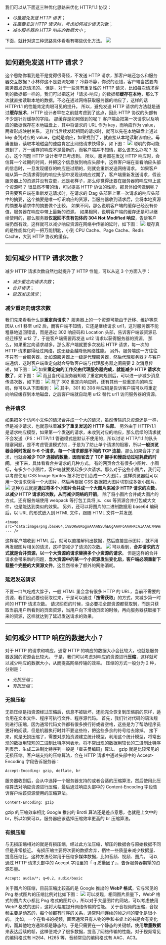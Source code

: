 我们可以从下面这三种优化思路来优化 HTTP/1.1 协议：

- _尽量避免发送 HTTP 请求_；
- _在需要发送 HTTP 请求时，考虑如何减少请求次数_；
- _减少服务器的 HTTP 响应的数据大小_；

下面，就针对这三种思路具体看看有哪些优化方法。
![](https://raw.githubusercontent.com/danmuking/image/main/ccc40555644bd77a351d3420303a7440.png)

---

## 如何避免发送 HTTP 请求？
这个思路你看到是不是觉得很奇怪，不发送 HTTP 请求，那客户端还怎么和服务器交互数据？小林你这不是耍流氓嘛？
冷静冷静，你说的没错，客户端当然要向服务器发送请求的。
但是，对于一些具有重复性的 HTTP 请求，比如每次请求得到的数据都一样的，我们可以把这对「请求-响应」的数据都**缓存在本地**，那么下次就直接读取本地的数据，不必在通过网络获取服务器的响应了，这样的话 HTTP/1.1 的性能肯定肉眼可见的提升。
所以，避免发送 HTTP 请求的方法就是通过**缓存技术**，HTTP 设计者早在之前就考虑到了这点，因此 HTTP 协议的头部有不少是针对缓存的字段。
那缓存是如何做到的呢？
客户端会把第一次请求以及响应的数据保存在本地磁盘上，其中将请求的 URL 作为 key，而响应作为 value，两者形成映射关系。
这样当后续发起相同的请求时，就可以先在本地磁盘上通过 key 查到对应的 value，也就是响应，如果找到了，就直接从本地读取该响应。毋庸置疑，读取本地磁盘的速度肯定比网络请求快得多，如下图：
![](https://raw.githubusercontent.com/danmuking/image/main/2c244052b9c3df86d4dbb9c5493d1d80.png)
聪明的你可能想到了，万一缓存的响应不是最新的，而客户端并不知情，那么该怎么办呢？
放心，这个问题 HTTP 设计者早已考虑到。
所以，服务器在发送 HTTP 响应时，会估算一个过期的时间，并把这个信息放到响应头部中，这样客户端在查看响应头部的信息时，一旦发现缓存的响应是过期的，则就会重新发送网络请求。
如果客户端从第一次请求得到的响应头部中发现该响应过期了，客户端重新发送请求，假设服务器上的资源并没有变更，还是老样子，那么你觉得还要在服务器的响应带上这个资源吗？
很显然不带的话，可以提高 HTTP 协议的性能，那具体如何做到呢？
只需要客户端在重新发送请求时，在请求的 Etag 头部带上第一次请求的响应头部中的摘要，这个摘要是唯一标识响应的资源，当服务器收到请求后，会将本地资源的摘要与请求中的摘要做个比较。
如果不同，那么说明客户端的缓存已经没有价值，服务器在响应中带上最新的资源。
如果相同，说明客户端的缓存还是可以继续使用的，那么服务器**仅返回不含有包体的 304 Not Modified 响应**，告诉客户端仍然有效，这样就可以减少响应资源在网络中传输的延时，如下图：
![](https://raw.githubusercontent.com/danmuking/image/main/a9553380f1af7eb78a5323fce3c83349.png)
缓存真的是性能优化的一把万能钥匙，小到 CPU Cache、Page Cache、Redis Cache，大到 HTTP 协议的缓存。

---

## 如何减少 HTTP 请求次数？
减少 HTTP 请求次数自然也就提升了 HTTP 性能，可以从这 3 个方面入手：

- _减少重定向请求次数_；
- _合并请求_；
- _延迟发送请求_；
### 减少重定向请求次数
我们先来看看什么是**重定向请求**？
服务器上的一个资源可能由于迁移、维护等原因从 url1 移至 url2 后，而客户端不知情，它还是继续请求 url1，这时服务器不能粗暴地返回错误，而是通过 302 响应码和 Location 头部，告诉客户端该资源已经迁移至 url2 了，于是客户端需要再发送 url2 请求以获得服务器的资源。
那么，如果重定向请求越多，那么客户端就要多次发起 HTTP 请求，每一次的 HTTP 请求都得经过网络，这无疑会越降低网络性能。
另外，服务端这一方往往不只有一台服务器，比如源服务器上一级是代理服务器，然后代理服务器才与客户端通信，这时客户端重定向就会导致客户端与代理服务器之间需要 2 次消息传递，如下图：
![](https://raw.githubusercontent.com/danmuking/image/main/c7be62b7425e7f416ad20427553d97f0.png)
如果**重定向的工作交由代理服务器完成，就能减少 HTTP 请求次数了**，如下图：
![](https://raw.githubusercontent.com/danmuking/image/main/06dbbdcf6d906be18ab9da594a432e02.png)
而且当代理服务器知晓了重定向规则后，可以进一步减少消息传递次数，如下图：
![](https://raw.githubusercontent.com/danmuking/image/main/4388e11e598cd80916f93cb436e2b0b7.png)
除了 302 重定向响应码，还有其他一些重定向的响应码，你可以从下图看到：
![](https://raw.githubusercontent.com/danmuking/image/main/beff7524c14e3603a1770510a6c050f9.png)
其中，301 和 308 响应码是告诉客户端可以将重定向响应缓存到本地磁盘，之后客户端就自动用 url2 替代 url1 访问服务器的资源。
### 合并请求
如果把多个访问小文件的请求合并成一个大的请求，虽然传输的总资源还是一样，但是减少请求，也就意味着**减少了重复发送的 HTTP 头部**。
另外由于 HTTP/1.1 是请求响应模型，如果第一个发送的请求，未收到对应的响应，那么后续的请求就不会发送（PS：HTTP/1.1 管道模式是默认不使用的，所以讨论 HTTP/1.1 的队头阻塞问题，是不考虑管道模式的），于是为了防止单个请求的阻塞，所以**一般浏览器会同时发起 5-6 个请求，每一个请求都是不同的 TCP 连接**，那么如果合并了请求，也就会**减少 TCP 连接的数量，因而省去了 TCP 握手和慢启动过程耗费的时间**。
接下来，具体看看合并请求的几种方式。
有的网页会含有很多小图片、小图标，有多少个小图片，客户端就要发起多少次请求。那么对于这些小图片，我们可以考虑使用 CSS Image Sprites 技术把它们合成一个大图片，这样浏览器就可以用一次请求获得一个大图片，然后再根据 CSS 数据把大图片切割成多张小图片。
![](https://raw.githubusercontent.com/danmuking/image/main/3d3b3c2c272e964973413bef94e554d6.png)
这种方式就是**通过将多个小图片合并成一个大图片来减少 HTTP 请求的次数，以减少 HTTP 请求的次数，从而减少网络的开销**。
除了将小图片合并成大图片的方式，还有服务端使用 webpack 等打包工具将 js、css 等资源合并打包成大文件，也是能达到类似的效果。
另外，还可以将图片的二进制数据用 base64 编码后，以 URL 的形式嵌入到 HTML 文件，跟随 HTML 文件一并发送.

```
<image src="data:image/png;base64,iVBORw0KGgoAAAANSUhEUgAAAPoAAAFKCAIAAAC7M9WrAAAACXBIWXMAA ... />
```
这样客户端收到 HTML 后，就可以直接解码出数据，然后直接显示图片，就不用再发起图片相关的请求，这样便减少了请求的次数。
![](https://raw.githubusercontent.com/danmuking/image/main/2185da81ac1d69b9d1fa49d64e4fd4a6.png)
可以看到，**合并请求的方式就是合并资源，以一个大资源的请求替换多个小资源的请求**。
但是这样的合并请求会带来新的问题，**当大资源中的某一个小资源发生变化后，客户端必须重新下载整个完整的大资源文件**，这显然带来了额外的网络消耗。
### 延迟发送请求
不要一口气吃成大胖子，一般 HTML 里会含有很多 HTTP 的 URL，当前不需要的资源，我们没必要也获取过来，于是可以通过「**按需获取**」的方式，来减少第一时间的 HTTP 请求次数。
请求网页的时候，没必要把全部资源都获取到，而是只获取当前用户所看到的页面资源，当用户向下滑动页面的时候，再向服务器获取接下来的资源，这样就达到了延迟发送请求的效果。

---

## 如何减少 HTTP 响应的数据大小？
对于 HTTP 的请求和响应，通常 HTTP 的响应的数据大小会比较大，也就是服务器返回的资源会比较大。
于是，我们可以考虑对响应的资源进行**压缩**，这样就可以减少响应的数据大小，从而提高网络传输的效率。
压缩的方式一般分为 2 种，分别是：

- _无损压缩_；
- _有损压缩_；
### 无损压缩
无损压缩是指资源经过压缩后，信息不被破坏，还能完全恢复到压缩前的原样，适合用在文本文件、程序可执行文件、程序源代码。
首先，我们针对代码的语法规则进行压缩，因为通常代码文件都有很多换行符或者空格，这些是为了帮助程序员更好的阅读，但是机器执行时并不要这些符，把这些多余的符号给去除掉。
接下来，就是无损压缩了，需要对原始资源建立统计模型，利用这个统计模型，将常出现的数据用较短的二进制比特序列表示，将不常出现的数据用较长的二进制比特序列表示，生成二进制比特序列一般是「霍夫曼编码」算法。
gzip 就是比较常见的无损压缩。客户端支持的压缩算法，会在 HTTP 请求中通过头部中的 Accept-Encoding 字段告诉服务器：

```
Accept-Encoding: gzip, deflate, br
```
服务器收到后，会从中选择一个服务器支持的或者合适的压缩算法，然后使用此压缩算法对响应资源进行压缩，最后通过响应头部中的 Content-Encoding 字段告诉客户端该资源使用的压缩算法。

```
Content-Encoding: gzip
```
gzip 的压缩效率相比 Google 推出的 Brotli 算法还是差点意思，也就是上文中的 br，所以如果可以，服务器应该选择压缩效率更高的 br 压缩算法。
### 有损压缩
与无损压缩相对的就是有损压缩，经过此方法压缩，解压的数据会与原始数据不同但是非常接近。
有损压缩主要将次要的数据舍弃，牺牲一些质量来减少数据量、提高压缩比，这种方法经常用于压缩多媒体数据，比如音频、视频、图片。
可以通过 HTTP 请求头部中的 Accept 字段里的「 q 质量因子」，告诉服务器期望的资源质量。

```
Accept: audio/*; q=0.2, audio/basic
```
关于图片的压缩，目前压缩比较高的是 Google 推出的 **WebP 格式**，它与常见的 Png 格式图片的压缩比例对比如下图：
![](https://raw.githubusercontent.com/danmuking/image/main/b6cf0701da64d587c2bb066c36660606.png)
可以发现，相同图片质量下，WebP 格式的图片大小都比 Png 格式的图片小，所以对于大量图片的网站，可以考虑使用 WebP 格式的图片，这将大幅度提升网络传输的性能。
关于音视频的压缩，音视频主要是动态的，每个帧都有时序的关系，通常时间连续的帧之间的变化是很小的。
比如，一个在看书的视频，画面通常只有人物的手和书桌上的书是会有变化的，而其他地方通常都是静态的，于是只需要在一个静态的关键帧，使用**增量数据**来表达后续的帧，这样便减少了很多数据，提高了网络传输的性能。对于视频常见的编码格式有 H264、H265 等，音频常见的编码格式有 AAC、AC3。
